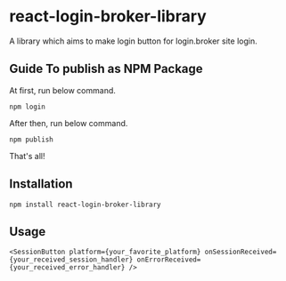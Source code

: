 # react-login-broker-library

A library which aims to make login button for login.broker site login.

## Guide To publish as NPM Package

At first, run below command.

```
npm login
```
After then, run below command.

```
npm publish
```

That's all!

## Installation

```
npm install react-login-broker-library
```

## Usage

```
<SessionButton platform={your_favorite_platform} onSessionReceived={your_received_session_handler} onErrorReceived={your_received_error_handler} />
```